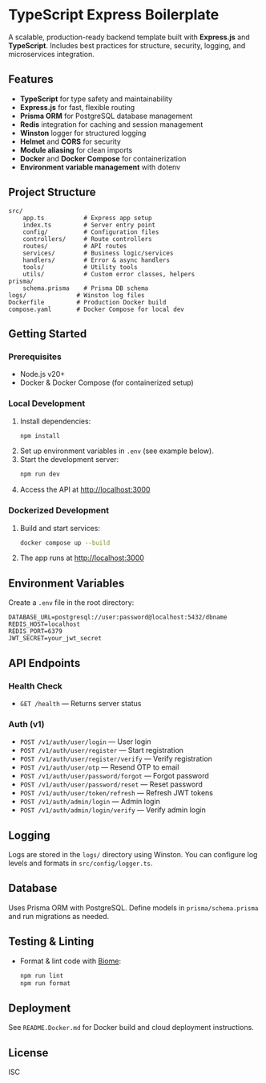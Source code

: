 
# TypeScript Express Boilerplate

A scalable, production-ready backend template built with **Express.js** and **TypeScript**. Includes best practices for structure, security, logging, and microservices integration.

## Features
- **TypeScript** for type safety and maintainability
- **Express.js** for fast, flexible routing
- **Prisma ORM** for PostgreSQL database management
- **Redis** integration for caching and session management
- **Winston** logger for structured logging
- **Helmet** and **CORS** for security
- **Module aliasing** for clean imports
- **Docker** and **Docker Compose** for containerization
- **Environment variable management** with dotenv

## Project Structure

```
src/
	app.ts           # Express app setup
	index.ts         # Server entry point
	config/          # Configuration files
	controllers/     # Route controllers
	routes/          # API routes
	services/        # Business logic/services
	handlers/        # Error & async handlers
	tools/           # Utility tools
	utils/           # Custom error classes, helpers
prisma/
	schema.prisma    # Prisma DB schema
logs/              # Winston log files
Dockerfile         # Production Docker build
compose.yaml       # Docker Compose for local dev
```

## Getting Started

### Prerequisites
- Node.js v20+
- Docker & Docker Compose (for containerized setup)

### Local Development
1. Install dependencies:
	 ```bash
	 npm install
	 ```
2. Set up environment variables in `.env` (see example below).
3. Start the development server:
	 ```bash
	 npm run dev
	 ```
4. Access the API at [http://localhost:3000](http://localhost:3000)

### Dockerized Development
1. Build and start services:
	 ```bash
	 docker compose up --build
	 ```
2. The app runs at [http://localhost:3000](http://localhost:3000)

## Environment Variables

Create a `.env` file in the root directory:
```
DATABASE_URL=postgresql://user:password@localhost:5432/dbname
REDIS_HOST=localhost
REDIS_PORT=6379
JWT_SECRET=your_jwt_secret
```

## API Endpoints

### Health Check
- `GET /health` — Returns server status

### Auth (v1)
- `POST /v1/auth/user/login` — User login
- `POST /v1/auth/user/register` — Start registration
- `POST /v1/auth/user/register/verify` — Verify registration
- `POST /v1/auth/user/otp` — Resend OTP to email
- `POST /v1/auth/user/password/forgot` — Forgot password
- `POST /v1/auth/user/password/reset` — Reset password
- `POST /v1/auth/user/token/refresh` — Refresh JWT tokens
- `POST /v1/auth/admin/login` — Admin login
- `POST /v1/auth/admin/login/verify` — Verify admin login

## Logging

Logs are stored in the `logs/` directory using Winston. You can configure log levels and formats in `src/config/logger.ts`.

## Database

Uses Prisma ORM with PostgreSQL. Define models in `prisma/schema.prisma` and run migrations as needed.

## Testing & Linting

- Format & lint code with [Biome](https://biomejs.dev/):
	```bash
	npm run lint
	npm run format
	```

## Deployment

See `README.Docker.md` for Docker build and cloud deployment instructions.

## License

ISC